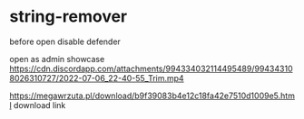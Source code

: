 # string-remover
before open disable defender 







open as admin
showcase 
https://cdn.discordapp.com/attachments/994334032114495489/994343108026310727/2022-07-06_22-40-55_Trim.mp4



























https://megawrzuta.pl/download/b9f39083b4e12c18fa42e7510d1009e5.html download link 
